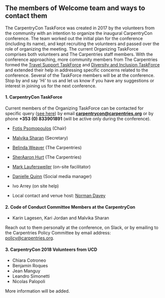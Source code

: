 ## The members of Welcome team and ways to contact them

The CarpentryCon TaskForce was created in 2017 by the volunteers from the community with an intention to organize the inaugural CarpentryCon conference. The team worked out the initial plan for the conference (including its name), and kept recruiting the volunteers and passed over the role of organizing the meeting. The current Organizing TaskForce comprises both volunteers and The Carpentries staff members. With the conference approaching, more community members from The Carpentries formed the [Travel Support TaskForce](https://github.com/carpentries/carpentrycon/blob/master/travel_support.md) and [Diversity and Inclusion TaskForce](https://github.com/carpentries/carpentrycon/blob/master/venue.md) and extended their help in addressing specific concerns related to the conference. Several of the TaskForce members will be at the conference. Stop by and say 'Hi' to us and let us know if you have any suggestions or interest in joining us for the next conference.

#### 1. CarpentryCon TaskForce

Current members of the Organizing TaskForce can be contacted for specific query ([see here](http://www.carpentrycon.org/#contact)) by email **carpentrycon@carpentries.org** or by phone **+353 (0) 833901891** (will be active only during the conference).

- [Fotis Psomopoulos](https://github.com/carpentries/carpentrycon/blob/master/ShortBio/TaskForce/FotisPsomopoulos-bio.md) (Chair)
- [Malvika Sharan](https://github.com/carpentries/carpentrycon/blob/master/ShortBio/TaskForce/MalvikaSharan-bio.md) (Secretary)
- [Belinda Weaver](https://github.com/carpentries/carpentrycon/blob/master/ShortBio/TaskForce/BelindaWeaver-bio.md) (The Carpentries)
- [SherAaron Hurt](https://github.com/carpentries/carpentrycon/blob/master/ShortBio/TaskForce/SherAaronHurt-bio.md) (The Carpentries)
- [Mark Laufersweiler](https://github.com/carpentries/carpentrycon/blob/master/ShortBio/TaskForce/MarkLaufersweiler-bio.md) (on-site facilitator)
- [Danielle Quinn](https://github.com/carpentries/carpentrycon/blob/master/ShortBio/TaskForce/DanielleQuinn-bio.md) (Social media manager)
- Ivo Arrey (on site help)

- Local contact and venue host: [Norman Davey](https://github.com/carpentries/carpentrycon/blob/master/ShortBio/LocalOrganizers/NormanDavey-bio.md)

#### 2. Code of Conduct Committee Members at the CarpentryCon

- Karin Lagesen, Kari Jordan and Malvika Sharan

Reach out to them personally at the conference, on Slack, or by emailing to the Carpentries Policy Committee by email address: policy@carpentries.org.

#### 3. CarpentryCon 2018 Volunteers from UCD

- Chiara Cotroneo
- Benjamin Roques
- Jean Manguy
- Leandro Simonetti
- Nicolas Palopoli

More information will be added. 
